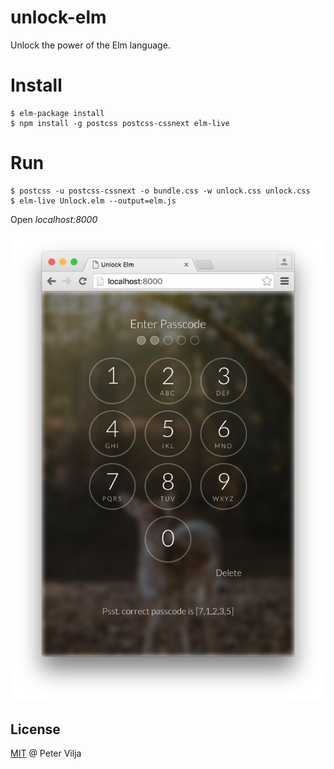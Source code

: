 # unlock-elm

Unlock the power of the Elm language.

# Install

    $ elm-package install
    $ npm install -g postcss postcss-cssnext elm-live

# Run

    $ postcss -u postcss-cssnext -o bundle.css -w unlock.css unlock.css
    $ elm-live Unlock.elm --output=elm.js

Open *localhost:8000*

![unlock-elm](images/screenshot.png)

## License

[MIT](http://en.wikipedia.org/wiki/MIT_License) @ Peter Vilja
